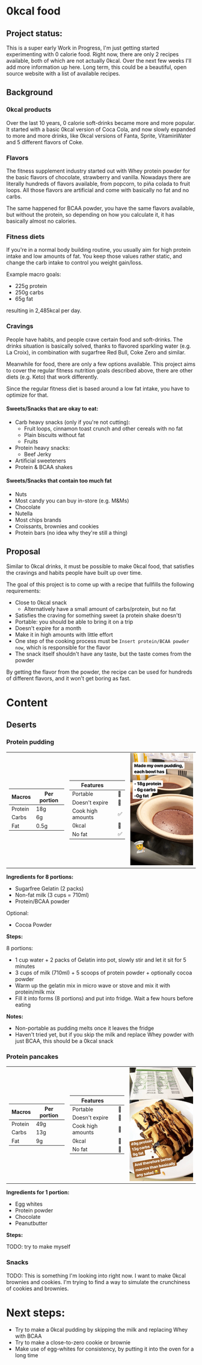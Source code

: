 # 0kcal food

## Project status:

This is a super early Work in Progress, I'm just getting started experimenting with 0 calorie food. Right now, there are only 2 recipes available, both of which are not actually 0kcal. Over the next few weeks I'll add more information up here. Long term, this could be a beautiful, open source website with a list of available recipes.

## Background

### 0kcal products

Over the last 10 years, 0 calorie soft-drinks became more and more popular. It started with a basic 0kcal version of Coca Cola, and now slowly expanded to more and more drinks, like 0kcal versions of Fanta, Sprite, VitaminWater and 5 different flavors of Coke.

### Flavors

The fitness supplement industry started out with Whey protein powder for the basic flavors of chocolate, strawberry and vanilla. Nowadays there are literally hundreds of flavors available, from popcorn, to piña colada to fruit loops. All those flavors are artificial and come with basically no fat and no carbs. 

The same happened for BCAA powder, you have the same flavors available, but without the protein, so depending on how you calculate it, it has basically almost no calories.

### Fitness diets

If you're in a normal body building routine, you usually aim for high protein intake and low amounts of fat. You keep those values rather static, and change the carb intake to control you weight gain/loss.

Example macro goals:

- 225g protein
- 250g carbs
- 65g fat

resulting in 2,485kcal per day.

### Cravings

People have habits, and people crave certain food and soft-drinks. The drinks situation is basically solved, thanks to flavored sparkling water (e.g. La Croix), in combination with sugarfree Red Bull, Coke Zero and similar. 

Meanwhile for food, there are only a few options available. This project aims to cover the regular fitness nutrition goals described above, there are other diets (e.g. Keto) that work differently.

Since the regular fitness diet is based around a low fat intake, you have to optimize for that.

#### Sweets/Snacks that are okay to eat:

- Carb heavy snacks (only if you're not cutting):
  - Fruit loops, cinnamon toast crunch and other cereals with no fat
  - Plain biscuits without fat
  - Fruits
- Protein heavy snacks:
  - Beef Jerky
- Artificial sweeteners
- Protein & BCAA shakes

#### Sweets/Snacks that contain too much fat

- Nuts
- Most candy you can buy in-store (e.g. M&Ms)
- Chocolate
- Nutella
- Most chips brands
- Croissants, brownies and cookies
- Protein bars (no idea why they're still a thing)

## Proposal

Similar to 0kcal drinks, it must be possible to make 0kcal food, that satisfies the cravings and habits people have built up over time. 

The goal of this project is to come up with a recipe that fullfills the following requirements:

- Close to 0kcal snack
  - Alternatively have a small amount of carbs/protein, but no fat
- Satisfies the craving for something sweet (a protein shake doesn't)
- Portable: you should be able to bring it on a trip
- Doesn't expire for a month
- Make it in high amounts with little effort
- One step of the cooking process must be `Insert protein/BCAA powder now`, which is responsible for the flavor
- The snack itself shouldn't have any taste, but the taste comes from the powder

By getting the flavor from the powder, the recipe can be used for hundreds of different flavors, and it won't get boring as fast.

# Content

## Deserts

### Protein pudding

<table><tr><td>

| **Macros**   | Per portion
-------------- | -----------
| Protein      | 18g
| Carbs        | 6g
| Fat          | 0.5g

</td><td>

| **Features**    | &nbsp;
----------------- | -----------
| Portable        | 🚫
| Doesn't expire  | 🚫
| Cook high amounts    | ✅
| 0kcal           | 🚫
| No fat          | ✅

</td><td>

  <img src="images/pudding.jpg" width="240" />
</td></td></table>

**Ingredients for 8 portions:**

- Sugarfree Gelatin (2 packs)
- Non-fat milk (3 cups = 710ml)
- Protein/BCAA powder

Optional:
- Cocoa Powder

**Steps:**

8 portions:

- 1 cup water + 2 packs of Gelatin into pot, slowly stir and let it sit for 5 minutes
- 3 cups of milk (710ml) + 5 scoops of protein powder + optionally cocoa powder
- Warm up the gelatin mix in micro wave or stove and mix it with protein/milk mix
- Fill it into forms (8 portions) and put into fridge. Wait a few hours before eating

**Notes:**

- Non-portable as pudding melts once it leaves the fridge
- Haven't tried yet, but if you skip the milk and replace Whey powder with just BCAA, this should be a 0kcal snack

### Protein pancakes

<table><tr><td>

| **Macros**   | Per portion
-------------- | -----------
| Protein      | 49g
| Carbs        | 13g
| Fat          | 9g

</td><td>

| **Features**    | &nbsp;
----------------- | -----------
| Portable        | 🚫
| Doesn't expire  | 🚫
| Cook high amounts | 🚫
| 0kcal           | 🚫
| No fat          | 🚫

</td><td>

  <img src="images/pancakes.jpg" width="240" />
  
</td></tr></table>


**Ingredients for 1 portion:**

- Egg whites
- Protein powder
- Chocolate
- Peanutbutter

**Steps:**

TODO: try to make myself

### Snacks

TODO: This is something I'm looking into right now. I want to make 0kcal brownies and cookies. I'm trying to find a way to simulate the crunchiness of cookies and brownies.

# Next steps:

- Try to make a 0kcal pudding by skipping the milk and replacing Whey with BCAA
- Try to make a close-to-zero cookie or brownie
- Make use of egg-whites for consistency, by putting it into the oven for a long time
